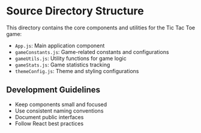 # Source Directory Structure

This directory contains the core components and utilities for the Tic Tac Toe game:

- `App.js`: Main application component
- `gameConstants.js`: Game-related constants and configurations
- `gameUtils.js`: Utility functions for game logic
- `gameStats.js`: Game statistics tracking
- `themeConfig.js`: Theme and styling configurations

## Development Guidelines

- Keep components small and focused
- Use consistent naming conventions
- Document public interfaces
- Follow React best practices
